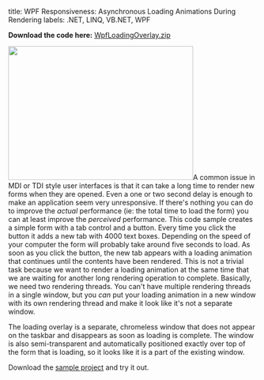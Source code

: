 title: WPF Responsiveness: Asynchronous Loading Animations During Rendering
labels: .NET, LINQ, VB.NET, WPF

<strong>Download the code here:</strong> <a href="http://graemehill.ca/samples/WpfLoadingOverlay.zip">WpfLoadingOverlay.zip</a>

<img class="alignright size-full wp-image-216" src="http://graemehill.ca/wp-content/uploads/2010/02/asyncloading.png" alt="" width="374" height="271" />A common issue in MDI or TDI style user interfaces is that it can take a long time to render new forms when they are opened.  Even a one or two second delay is enough to make an application seem very unresponsive.  If there's nothing you can do to improve the <em>actual</em> performance (ie: the total time to load the form) you can at least improve the <em>perceived</em> performance.  This code sample creates a simple form with a tab control and a button.  Every time you click the button it adds a new tab with 4000 text boxes.  Depending on the speed of your computer the form will probably take around five seconds to load.  As soon as you click the button, the new tab appears with a loading animation that continues until the contents have been rendered.  This is not a trivial task because we want to render a loading animation at the same time that we are waiting for another long rendering operation to complete.  Basically, we need two rendering threads.  You can't have multiple rendering threads in a single window, but you <em>can</em> put your loading animation in a new window with its own rendering thread and make it look like it's not a separate window.

The loading overlay is a separate, chromeless window that does not appear on the taskbar and disappears as soon as loading is complete.  The window is also semi-transparent and automatically positioned exactly over top of the form that is loading, so it looks like it is a part of the existing window.

Download the <a href="http://graemehill.ca/samples/WpfLoadingOverlay.zip">sample project</a> and try it out.